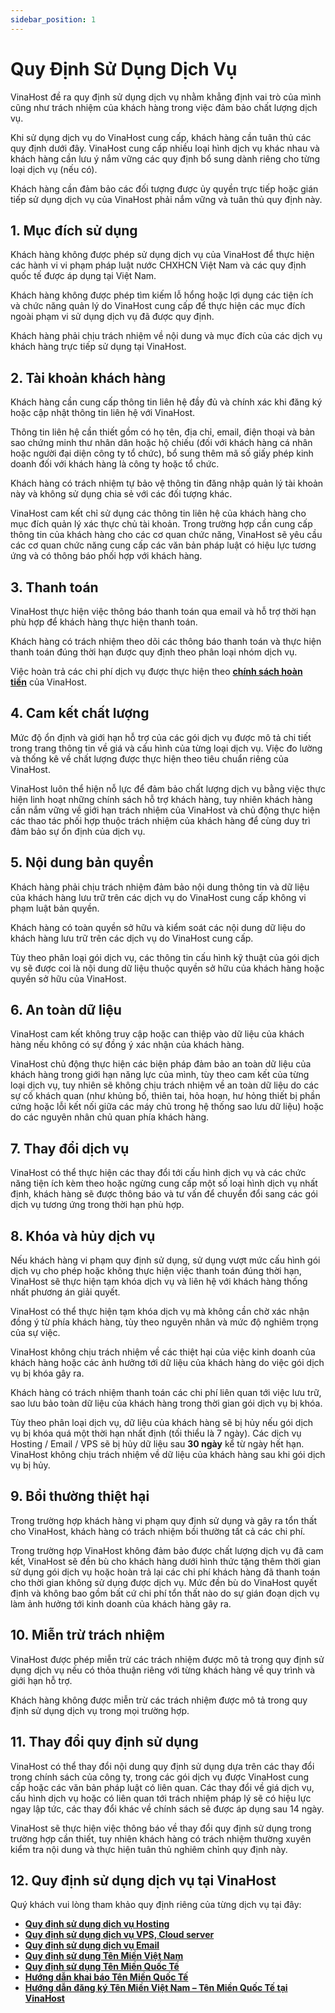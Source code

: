 ```yaml
---
sidebar_position: 1
---
```


# Quy Định Sử Dụng Dịch Vụ

VinaHost đề ra quy định sử dụng dịch vụ nhằm khẳng định vai trò của mình cũng như trách nhiệm của khách hàng trong việc đảm bảo chất lượng dịch vụ.

Khi sử dụng dịch vụ do VinaHost cung cấp, khách hàng cần tuân thủ các quy định dưới đây. VinaHost cung cấp nhiều loại hình dịch vụ khác nhau và khách hàng cần lưu ý nắm vững các quy định bổ sung dành riêng cho từng loại dịch vụ (nếu có).

Khách hàng cần đảm bảo các đối tượng được ủy quyền trực tiếp hoặc gián tiếp sử dụng dịch vụ của VinaHost phải nắm vững và tuân thủ quy định này.

## **1\. Mục đích sử dụng**

Khách hàng không được phép sử dụng dịch vụ của VinaHost để thực hiện các hành vi vi phạm pháp luật nước CHXHCN Việt Nam và các quy định quốc tế được áp dụng tại Việt Nam.

Khách hàng không được phép tìm kiếm lỗ hổng hoặc lợi dụng các tiện ích và chức năng quản lý do VinaHost cung cấp để thực hiện các mục đích ngoài phạm vi sử dụng dịch vụ đã được quy định.

Khách hàng phải chịu trách nhiệm về nội dung và mục đích của các dịch vụ khách hàng trực tiếp sử dụng tại VinaHost.

## **2\. Tài khoản khách hàng**

Khách hàng cần cung cấp thông tin liên hệ đầy đủ và chính xác khi đăng ký hoặc cập nhật thông tin liên hệ với VinaHost.

Thông tin liên hệ cần thiết gồm có họ tên, địa chỉ, email, điện thoại và bản sao chứng minh thư nhân dân hoặc hộ chiếu (đối với khách hàng cá nhân hoặc người đại diện công ty tổ chức), bổ sung thêm mã số giấy phép kinh doanh đối với khách hàng là công ty hoặc tổ chức.

Khách hàng có trách nhiệm tự bảo vệ thông tin đăng nhập quản lý tài khoản này và không sử dụng chia sẻ với các đối tượng khác.

VinaHost cam kết chỉ sử dụng các thông tin liên hệ của khách hàng cho mục đích quản lý xác thực chủ tài khoản. Trong trường hợp cần cung cấp thông tin của khách hàng cho các cơ quan chức năng, VinaHost sẽ yêu cầu các cơ quan chức năng cung cấp các văn bản pháp luật có hiệu lực tương ứng và có thông báo phối hợp với khách hàng.

## **3\. Thanh toán**

VinaHost thực hiện việc thông báo thanh toán qua email và hỗ trợ thời hạn phù hợp để khách hàng thực hiện thanh toán.

Khách hàng có trách nhiệm theo dõi các thông báo thanh toán và thực hiện thanh toán đúng thời hạn được quy định theo phân loại nhóm dịch vụ.

Việc hoàn trả các chi phí dịch vụ được thực hiện theo **[chính sách hoàn tiền](https://vinahost.vn/chinh-sach-hoan-tien)** của VinaHost.

## **4\. Cam kết chất lượng**

Mức độ ổn định và giới hạn hỗ trợ của các gói dịch vụ được mô tả chi tiết trong trang thông tin về giá và cấu hình của từng loại dịch vụ. Việc đo lường và thống kê về chất lượng được thực hiện theo tiêu chuẩn riêng của VinaHost.

VinaHost luôn thể hiện nỗ lực để đảm bảo chất lượng dịch vụ bằng việc thực hiện linh hoạt những chính sách hỗ trợ khách hàng, tuy nhiên khách hàng cần nắm vững về giới hạn trách nhiệm của VinaHost và chủ động thực hiện các thao tác phối hợp thuộc trách nhiệm của khách hàng để cùng duy trì đảm bảo sự ổn định của dịch vụ.

## **5\. Nội dung bản quyền**

Khách hàng phải chịu trách nhiệm đảm bảo nội dung thông tin và dữ liệu của khách hàng lưu trữ trên các dịch vụ do VinaHost cung cấp không vi phạm luật bản quyền.

Khách hàng có toàn quyền sở hữu và kiểm soát các nội dung dữ liệu do khách hàng lưu trữ trên các dịch vụ do VinaHost cung cấp.

Tùy theo phân loại gói dịch vụ, các thông tin cấu hình kỹ thuật của gói dịch vụ sẽ được coi là nội dung dữ liệu thuộc quyền sở hữu của khách hàng hoặc quyền sở hữu của VinaHost.

## **6\. An toàn dữ liệu**

VinaHost cam kết không truy cập hoặc can thiệp vào dữ liệu của khách hàng nếu không có sự đồng ý xác nhận của khách hàng.

VinaHost chủ động thực hiện các biện pháp đảm bảo an toàn dữ liệu của khách hàng trong giới hạn năng lực của mình, tùy theo cam kết của từng loại dịch vụ, tuy nhiên sẽ không chịu trách nhiệm về an toàn dữ liệu do các sự cố khách quan (như khủng bố, thiên tai, hỏa hoạn, hư hỏng thiết bị phần cứng hoặc lỗi kết nối giữa các máy chủ trong hệ thống sao lưu dữ liệu) hoặc do các nguyên nhân chủ quan phía khách hàng.

## **7\. Thay đổi dịch vụ**

VinaHost có thể thực hiện các thay đổi tới cấu hình dịch vụ và các chức năng tiện ích kèm theo hoặc ngừng cung cấp một số loại hình dịch vụ nhất định, khách hàng sẽ được thông báo và tư vấn để chuyển đổi sang các gói dịch vụ tương ứng trong thời hạn phù hợp.

## **8\. Khóa và hủy dịch vụ**

Nếu khách hàng vi phạm quy định sử dụng, sử dụng vượt mức cấu hình gói dịch vụ cho phép hoặc không thực hiện việc thanh toán đúng thời hạn, VinaHost sẽ thực hiện tạm khóa dịch vụ và liên hệ với khách hàng thống nhất phương án giải quyết.

VinaHost có thể thực hiện tạm khóa dịch vụ mà không cần chờ xác nhận đồng ý từ phía khách hàng, tùy theo nguyên nhân và mức độ nghiêm trọng của sự việc.

VinaHost không chịu trách nhiệm về các thiệt hại của việc kinh doanh của khách hàng hoặc các ảnh hưởng tới dữ liệu của khách hàng do việc gói dịch vụ bị khóa gây ra.

Khách hàng có trách nhiệm thanh toán các chi phí liên quan tới việc lưu trữ, sao lưu bảo toàn dữ liệu của khách hàng trong thời gian gói dịch vụ bị khóa.

Tùy theo phân loại dịch vụ, dữ liệu của khách hàng sẽ bị hủy nếu gói dịch vụ bị khóa quá một thời hạn nhất định (tối thiểu là 7 ngày). Các dịch vụ Hosting / Email / VPS sẽ bị hủy dữ liệu sau **30 ngày** kể từ ngày hết hạn. VinaHost không chịu trách nhiệm về dữ liệu của khách hàng sau khi gói dịch vụ bị hủy.

## **9\. Bồi thường thiệt hại**

Trong trường hợp khách hàng vi phạm quy định sử dụng và gây ra tổn thất cho VinaHost, khách hàng có trách nhiệm bồi thường tất cả các chi phí.

Trong trường hợp VinaHost không đảm bảo được chất lượng dịch vụ đã cam kết, VinaHost sẽ đền bù cho khách hàng dưới hình thức tặng thêm thời gian sử dụng gói dịch vụ hoặc hoàn trả lại các chi phí khách hàng đã thanh toán cho thời gian không sử dụng được dịch vụ. Mức đền bù do VinaHost quyết định và không bao gồm bất cứ chi phí tổn thất nào do sự gián đoạn dịch vụ làm ảnh hưởng tới kinh doanh của khách hàng gây ra.

## **10\. Miễn trừ trách nhiệm**

VinaHost được phép miễn trừ các trách nhiệm được mô tả trong quy định sử dụng dịch vụ nếu có thỏa thuận riêng với từng khách hàng về quy trình và giới hạn hỗ trợ.

Khách hàng không được miễn trừ các trách nhiệm được mô tả trong quy định sử dụng dịch vụ trong mọi trường hợp.

## **11\. Thay đổi quy định sử dụng**

VinaHost có thể thay đổi nội dung quy định sử dụng dựa trên các thay đổi trong chính sách của công ty, trong các gói dịch vụ được VinaHost cung cấp hoặc các văn bản pháp luật có liên quan. Các thay đổi về giá dịch vụ, cấu hình dịch vụ hoặc có liên quan tới trách nhiệm pháp lý sẽ có hiệu lực ngay lập tức, các thay đổi khác về chính sách sẽ được áp dụng sau 14 ngày.

VinaHost sẽ thực hiện việc thông báo về thay đổi quy định sử dụng trong trường hợp cần thiết, tuy nhiên khách hàng có trách nhiệm thường xuyên kiểm tra nội dung và thực hiện tuân thủ nghiêm chỉnh quy định này.

## **12\. Quy định sử dụng dịch vụ tại VinaHost**

Quý khách vui lòng tham khảo quy định riêng của từng dịch vụ tại đây:

- [**Quy định sử dụng dịch vụ Hosting**](https://vinahost.vn/thoa-thuan-su-dung-hosting/)
- [**Quy định sử dụng dịch vụ VPS, Cloud server**](https://vinahost.vn/quy-dinh-su-dung-dich-vu-vps-cloud-server/)
- [**Quy định sử dụng dịch vụ Email**](https://vinahost.vn/quy-dinh-su-dung-dich-vu-email/)
- [**Quy định sử dụng Tên Miền Việt Nam**](https://vinahost.vn/quy-dinh-su-dung-ten-mien-viet-nam)
- [**Quy định sử dụng Tên Miền Quốc Tế**](https://vinahost.vn/thoa-thuan-su-dung-ten-mien-quoc-te)
- [**Hướng dẫn khai báo Tên Miền Quốc Tế**](https://vinahost.vn/huong-dan-khai-bao-ten-mien-quoc-te-tai-vinahost/)
- [**Hướng dẫn đăng ký Tên Miền Việt Nam – Tên Miền Quốc Tế tại VinaHost**](https://vinahost.vn/huong-dan-dang-ky-ten-mien-vn-ten-mien-quoc-te-tai-vinahost/)
